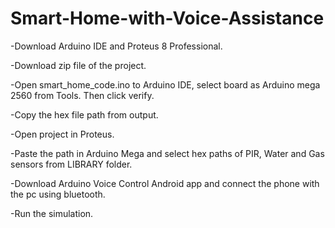 # Smart-Home-with-Voice-Assistance

-Download Arduino IDE and Proteus 8 Professional.

-Download zip file of the project.

-Open smart_home_code.ino to Arduino IDE, select board as Arduino mega 2560 from Tools. Then click verify.

-Copy the hex file path from output.

-Open project in Proteus.

-Paste the path in Arduino Mega and select hex paths of PIR, Water and Gas sensors from LIBRARY folder.

-Download Arduino Voice Control Android app and connect the phone with the pc using bluetooth.

-Run the simulation.

